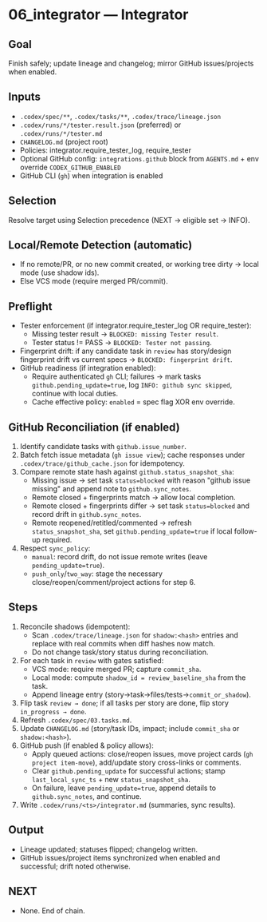 # 06_integrator — Integrator

## Goal
Finish safely; update lineage and changelog; mirror GitHub issues/projects when enabled.

## Inputs
- `.codex/spec/**`, `.codex/tasks/**`, `.codex/trace/lineage.json`
- `.codex/runs/*/tester.result.json` (preferred) or `.codex/runs/*/tester.md`
- `CHANGELOG.md` (project root)
- Policies: integrator.require_tester_log, require_tester
- Optional GitHub config: `integrations.github` block from `AGENTS.md` + env override `CODEX_GITHUB_ENABLED`
- GitHub CLI (`gh`) when integration is enabled

## Selection
Resolve target using Selection precedence (NEXT → eligible set → INFO).

## Local/Remote Detection (automatic)
- If no remote/PR, or no new commit created, or working tree dirty → local mode (use shadow ids).
- Else VCS mode (require merged PR/commit).

## Preflight
- Tester enforcement (if integrator.require_tester_log OR require_tester):
  - Missing tester result → `BLOCKED: missing Tester result`.
  - Tester status != PASS → `BLOCKED: Tester not passing`.
- Fingerprint drift: if any candidate task in `review` has story/design fingerprint drift vs current specs → `BLOCKED: fingerprint drift`.
- GitHub readiness (if integration enabled):
  - Require authenticated `gh` CLI; failures → mark tasks `github.pending_update=true`, log `INFO: github sync skipped`, continue with local duties.
  - Cache effective policy: `enabled` = spec flag XOR env override.

## GitHub Reconciliation (if enabled)
1) Identify candidate tasks with `github.issue_number`.
2) Batch fetch issue metadata (`gh issue view`); cache responses under `.codex/trace/github_cache.json` for idempotency.
3) Compare remote state hash against `github.status_snapshot_sha`:
   - Missing issue → set task `status=blocked` with reason "github issue missing" and append note to `github.sync_notes`.
   - Remote closed + fingerprints match → allow local completion.
   - Remote closed + fingerprints differ → set task `status=blocked` and record drift in `github.sync_notes`.
   - Remote reopened/retitled/commented → refresh `status_snapshot_sha`, set `github.pending_update=true` if local follow-up required.
4) Respect `sync_policy`:
   - `manual`: record drift, do not issue remote writes (leave `pending_update=true`).
   - `push_only`/`two_way`: stage the necessary close/reopen/comment/project actions for step 6.

## Steps
1) Reconcile shadows (idempotent):
   - Scan `.codex/trace/lineage.json` for `shadow:<hash>` entries and replace with real commits when diff hashes now match.
   - Do not change task/story status during reconciliation.
2) For each task in `review` with gates satisfied:
   - VCS mode: require merged PR; capture `commit_sha`.
   - Local mode: compute `shadow_id = review_baseline_sha` from the task.
   - Append lineage entry (story→task→files/tests→`commit_or_shadow`).
3) Flip task `review → done`; if all tasks per story are done, flip story `in_progress → done`.
4) Refresh `.codex/spec/03.tasks.md`.
5) Update `CHANGELOG.md` (story/task IDs, impact; include `commit_sha` or `shadow:<hash>`).
6) GitHub push (if enabled & policy allows):
   - Apply queued actions: close/reopen issues, move project cards (`gh project item-move`), add/update story cross-links or comments.
   - Clear `github.pending_update` for successful actions; stamp `last_local_sync_ts` + new `status_snapshot_sha`.
   - On failure, leave `pending_update=true`, append details to `github.sync_notes`, and continue.
7) Write `.codex/runs/<ts>/integrator.md` (summaries, sync results).

## Output
- Lineage updated; statuses flipped; changelog written.
- GitHub issues/project items synchronized when enabled and successful; drift noted otherwise.

## NEXT
- None. End of chain.
